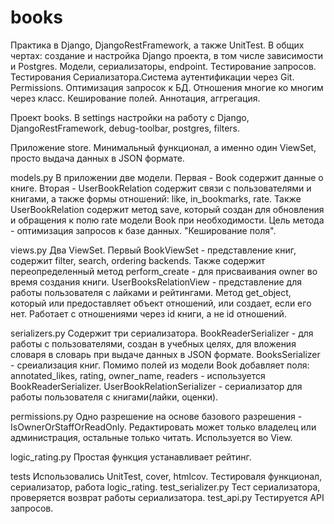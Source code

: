 # books
Практика в Django, DjangoRestFramework, а также UnitTest.
В общих чертах: создание и настройка Django проекта, в том числе зависимости и Postgres. Модели, сериализаторы, endpoint. 
Тестирование запросов. Тестирования Сериализатора.Система аутентификации через Git. Permissions. Оптимизация запросок к БД. 
Отношения многие ко многим через класс. Кеширование полей. Аннотация, аггрегация.

Проект books.
В settings настройки на работу с Django, DjangoRestFramework, debug-toolbar, postgres, filters.

Приложение store. Минимальный функционал, а именно один ViewSet, просто выдача данных в JSON формате. 

models.py 
В приложении две модели. Первая - Book содержит данные о книге. Вторая - UserBookRelation содержит связи с пользователями и книгами, 
а также формы отношений: like, in_bookmarks, rate.
Также UserBookRelation содержит метод save, который создан для обновления и обращения к полю rate модели Book при необходимости. 
Цель метода - оптимизация запросов к базе данных. "Кеширование поля".
 
views.py
Два ViewSet. Первый BookViewSet - представление книг, содержит filter, search, ordering backends. 
Также содержит переопределенный метод perform_create - для присваивания owner во время создания книги.
UserBooksRelationView - представление для работы пользователя с лайками и рейтингами. Метод get_object, 
который или предоставляет объект отношений, или создает, если его нет. Работает с отношениями через id книги, а не id отношений.

serializers.py
Содержит три сериализатора.
BookReaderSerializer - для работы с пользователями, создан в учебных целях, для вложения словаря в словарь при выдаче данных в JSON формате.
BooksSerializer - среиализация книг. Помимо полей из модели Book добавляет поля: annotated_likes, rating, owner_name, 
readers - используется BookReaderSerializer.
UserBookRelationSerializer - сериализатор для работы пользователя с книгами(лайки, оценки).
 
permissions.py
Одно разрешение на основе базового разрешения - IsOwnerOrStaffOrReadOnly. Редактировать может только владелец или администрация, 
остальные только читать. Используется во View.

logic_rating.py
Простая функция устанавливает рейтинг.

tests
Использовались UnitTest, cover, htmlcov. Тестироваля функционал, сериализатор, работа logic_rating.
test_serializer.py Тест сериализатора, проверяется возврат работы сериализатора.
test_api.py Тестируется API запросов.  





